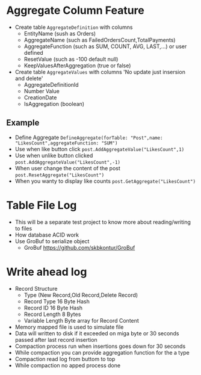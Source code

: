 ﻿# Aggregate Column Feature
* Create table `AggregateDefinition` with columns
	* EntityName (sush as Orders)
	* AggregateName (such as FailedOrdersCount,TotalPayments)
	* AggregateFunction (such as SUM, COUNT, AVG, LAST,...) or user defined
	* ResetValue (such as -100 default null)
	* KeepValuesAfterAggregation (true or false)
* Create table `AggregateValues` with columns 'No update just insersion and delete'
	* AggregateDefinitionId
	* Number Value
	* CreationDate
	* IsAggregation (boolean)

## Example
* Define Aggregate `DefineAggregate(forTable: "Post",name: "LikesCount",aggregateFunction: "SUM")`
* Use when like button click `post.AddAggregateValue("LikesCount",1)`
* Use when unlike button clicked `post.AddAggregateValue("LikesCount",-1)`
* When user change the content of the post `post.ResetAggregate("LikesCount")`
* When you wanty to display like counts `post.GetAggregate("LikesCount")`

# Table File Log
* This will be a separate test project to know more about reading/writing to files
* How database ACID work
* Use GroBuf to serialize object
	* GroBuf https://github.com/skbkontur/GroBuf

# Write ahead log
* Record Structure
	* Type (New Record,Old Record,Delete Record)
	* Record Type 16 Byte Hash
	* Record ID 16 Byte Hash
	* Record Length 8 Bytes
	* Variable Length Byte array for Record Content
* Memory mapped file is used to simulate  file
* Data will written to disk if it exceeded on miga byte or 30 seconds passed after last record insertion
* Compaction process run when insertions goes down for 30 seconds
* While compaction you can provide aggregation function for the a type
* Compaction read log from buttom to top
* While compaction no apped process done
